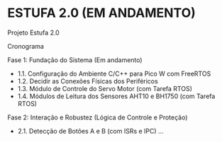 # ESTUFA 2.0 (EM ANDAMENTO)

Projeto Estufa 2.0 

Cronograma

Fase 1: Fundação do Sistema (Em andamento)
- 1.1. Configuração do Ambiente C/C++ para Pico W com FreeRTOS
- 1.2. Decidir as Conexões Físicas dos Periféricos
- 1.3. Módulo de Controle do Servo Motor (com Tarefa RTOS)
- 1.4. Módulos de Leitura dos Sensores AHT10 e BH1750 (com Tarefa RTOS)

Fase 2: Interação e Robustez (Lógica de Controle e Proteção)
- 2.1. Detecção de Botões A e B (com ISRs e IPC)
...
